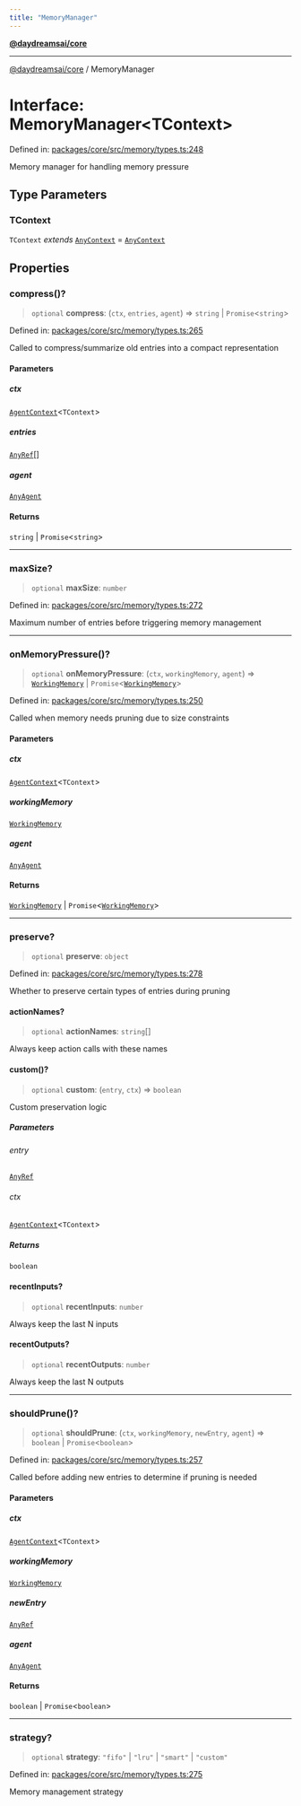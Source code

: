 ```yaml
---
title: "MemoryManager"
---
```


[**@daydreamsai/core**](./api-reference.md)

***

[@daydreamsai/core](./api-reference.md) / MemoryManager

# Interface: MemoryManager\<TContext\>

Defined in: [packages/core/src/memory/types.ts:248](https://github.com/dojoengine/daydreams/blob/877d54c3d7a1ffa2e1fe799ae3402216c969af05/packages/core/src/memory/types.ts#L248)

Memory manager for handling memory pressure

## Type Parameters

### TContext

`TContext` *extends* [`AnyContext`](./AnyContext.md) = [`AnyContext`](./AnyContext.md)

## Properties

### compress()?

> `optional` **compress**: (`ctx`, `entries`, `agent`) => `string` \| `Promise`\<`string`\>

Defined in: [packages/core/src/memory/types.ts:265](https://github.com/dojoengine/daydreams/blob/877d54c3d7a1ffa2e1fe799ae3402216c969af05/packages/core/src/memory/types.ts#L265)

Called to compress/summarize old entries into a compact representation

#### Parameters

##### ctx

[`AgentContext`](./AgentContext.md)\<`TContext`\>

##### entries

[`AnyRef`](./AnyRef.md)[]

##### agent

[`AnyAgent`](./AnyAgent.md)

#### Returns

`string` \| `Promise`\<`string`\>

***

### maxSize?

> `optional` **maxSize**: `number`

Defined in: [packages/core/src/memory/types.ts:272](https://github.com/dojoengine/daydreams/blob/877d54c3d7a1ffa2e1fe799ae3402216c969af05/packages/core/src/memory/types.ts#L272)

Maximum number of entries before triggering memory management

***

### onMemoryPressure()?

> `optional` **onMemoryPressure**: (`ctx`, `workingMemory`, `agent`) => [`WorkingMemory`](./WorkingMemory.md) \| `Promise`\<[`WorkingMemory`](./WorkingMemory.md)\>

Defined in: [packages/core/src/memory/types.ts:250](https://github.com/dojoengine/daydreams/blob/877d54c3d7a1ffa2e1fe799ae3402216c969af05/packages/core/src/memory/types.ts#L250)

Called when memory needs pruning due to size constraints

#### Parameters

##### ctx

[`AgentContext`](./AgentContext.md)\<`TContext`\>

##### workingMemory

[`WorkingMemory`](./WorkingMemory.md)

##### agent

[`AnyAgent`](./AnyAgent.md)

#### Returns

[`WorkingMemory`](./WorkingMemory.md) \| `Promise`\<[`WorkingMemory`](./WorkingMemory.md)\>

***

### preserve?

> `optional` **preserve**: `object`

Defined in: [packages/core/src/memory/types.ts:278](https://github.com/dojoengine/daydreams/blob/877d54c3d7a1ffa2e1fe799ae3402216c969af05/packages/core/src/memory/types.ts#L278)

Whether to preserve certain types of entries during pruning

#### actionNames?

> `optional` **actionNames**: `string`[]

Always keep action calls with these names

#### custom()?

> `optional` **custom**: (`entry`, `ctx`) => `boolean`

Custom preservation logic

##### Parameters

###### entry

[`AnyRef`](./AnyRef.md)

###### ctx

[`AgentContext`](./AgentContext.md)\<`TContext`\>

##### Returns

`boolean`

#### recentInputs?

> `optional` **recentInputs**: `number`

Always keep the last N inputs

#### recentOutputs?

> `optional` **recentOutputs**: `number`

Always keep the last N outputs

***

### shouldPrune()?

> `optional` **shouldPrune**: (`ctx`, `workingMemory`, `newEntry`, `agent`) => `boolean` \| `Promise`\<`boolean`\>

Defined in: [packages/core/src/memory/types.ts:257](https://github.com/dojoengine/daydreams/blob/877d54c3d7a1ffa2e1fe799ae3402216c969af05/packages/core/src/memory/types.ts#L257)

Called before adding new entries to determine if pruning is needed

#### Parameters

##### ctx

[`AgentContext`](./AgentContext.md)\<`TContext`\>

##### workingMemory

[`WorkingMemory`](./WorkingMemory.md)

##### newEntry

[`AnyRef`](./AnyRef.md)

##### agent

[`AnyAgent`](./AnyAgent.md)

#### Returns

`boolean` \| `Promise`\<`boolean`\>

***

### strategy?

> `optional` **strategy**: `"fifo"` \| `"lru"` \| `"smart"` \| `"custom"`

Defined in: [packages/core/src/memory/types.ts:275](https://github.com/dojoengine/daydreams/blob/877d54c3d7a1ffa2e1fe799ae3402216c969af05/packages/core/src/memory/types.ts#L275)

Memory management strategy
